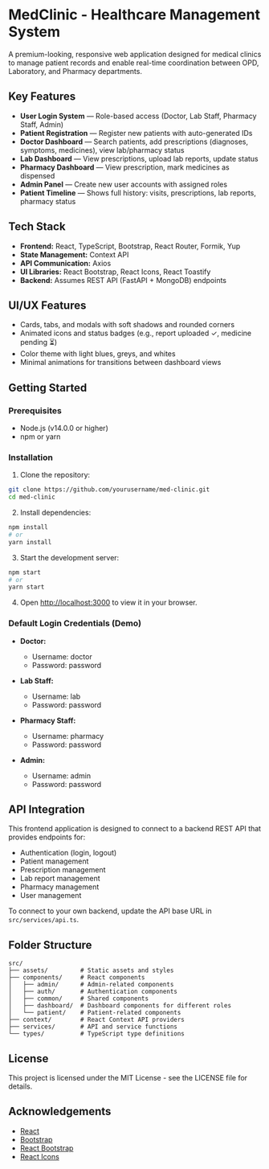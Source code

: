 # MedClinic - Healthcare Management System

A premium-looking, responsive web application designed for medical clinics to manage patient records and enable real-time coordination between OPD, Laboratory, and Pharmacy departments.

## Key Features

- **User Login System** — Role-based access (Doctor, Lab Staff, Pharmacy Staff, Admin)
- **Patient Registration** — Register new patients with auto-generated IDs
- **Doctor Dashboard** — Search patients, add prescriptions (diagnoses, symptoms, medicines), view lab/pharmacy status
- **Lab Dashboard** — View prescriptions, upload lab reports, update status
- **Pharmacy Dashboard** — View prescription, mark medicines as dispensed
- **Admin Panel** — Create new user accounts with assigned roles
- **Patient Timeline** — Shows full history: visits, prescriptions, lab reports, pharmacy status

## Tech Stack

- **Frontend:** React, TypeScript, Bootstrap, React Router, Formik, Yup
- **State Management:** Context API
- **API Communication:** Axios
- **UI Libraries:** React Bootstrap, React Icons, React Toastify
- **Backend:** Assumes REST API (FastAPI + MongoDB) endpoints

## UI/UX Features

- Cards, tabs, and modals with soft shadows and rounded corners
- Animated icons and status badges (e.g., report uploaded ✓, medicine pending ⏳)
- Color theme with light blues, greys, and whites
- Minimal animations for transitions between dashboard views

## Getting Started

### Prerequisites

- Node.js (v14.0.0 or higher)
- npm or yarn

### Installation

1. Clone the repository:
```bash
git clone https://github.com/yourusername/med-clinic.git
cd med-clinic
```

2. Install dependencies:
```bash
npm install
# or
yarn install
```

3. Start the development server:
```bash
npm start
# or
yarn start
```

4. Open [http://localhost:3000](http://localhost:3000) to view it in your browser.

### Default Login Credentials (Demo)

- **Doctor:** 
  - Username: doctor
  - Password: password

- **Lab Staff:**
  - Username: lab
  - Password: password

- **Pharmacy Staff:**
  - Username: pharmacy
  - Password: password

- **Admin:**
  - Username: admin
  - Password: password

## API Integration

This frontend application is designed to connect to a backend REST API that provides endpoints for:

- Authentication (login, logout)
- Patient management
- Prescription management
- Lab report management
- Pharmacy management
- User management

To connect to your own backend, update the API base URL in `src/services/api.ts`.

## Folder Structure

```
src/
├── assets/         # Static assets and styles
├── components/     # React components
│   ├── admin/      # Admin-related components
│   ├── auth/       # Authentication components
│   ├── common/     # Shared components
│   ├── dashboard/  # Dashboard components for different roles
│   └── patient/    # Patient-related components
├── context/        # React Context API providers
├── services/       # API and service functions
└── types/          # TypeScript type definitions
```

## License

This project is licensed under the MIT License - see the LICENSE file for details.

## Acknowledgements

- [React](https://reactjs.org/)
- [Bootstrap](https://getbootstrap.com/)
- [React Bootstrap](https://react-bootstrap.github.io/)
- [React Icons](https://react-icons.github.io/react-icons/)
